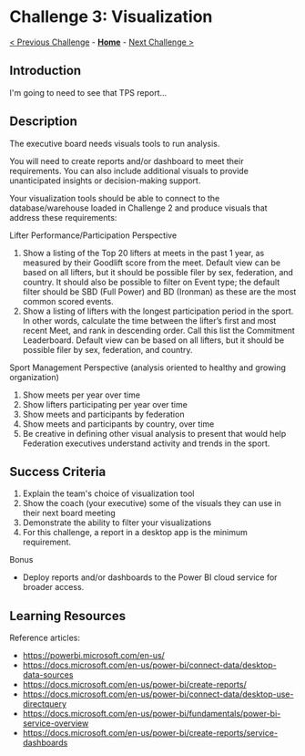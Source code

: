 # Challenge 3: Visualization

[< Previous Challenge](./02-load-data.md) - **[Home](../README.md)** - [Next Challenge >](./04-incrementals.md)

## Introduction
I'm going to need to see that TPS report...

## Description
The executive board needs visuals tools to run analysis.  

You will need to create reports and/or dashboard to meet their requirements.  You can also include additional visuals to provide unanticipated insights or decision-making support.

Your visualization tools should be able to connect to the database/warehouse loaded in Challenge 2 and produce visuals that address these requirements:

Lifter Performance/Participation Perspective
1.	Show a listing of the Top 20 lifters at meets in the past 1 year, as measured by their Goodlift score from the meet.  Default view can be based on all lifters, but it should be possible filer by sex, federation, and country.  It should also be possible to filter on Event type; the default filter should be SBD (Full Power) and BD (Ironman) as these are the most common scored events.
2.	Show a listing of lifters with the longest participation period in the sport.  In other words, calculate the time between the lifter’s first and most recent Meet, and rank in descending order.  Call this list the Commitment Leaderboard.  Default view can be based on all lifters, but it should be possible filer by sex, federation, and country.

Sport Management Perspective (analysis oriented to healthy and growing organization)
1.	Show meets per year over time
2.	Show lifters participating per year over time
3.	Show meets and participants by federation
4.	Show meets and participants by country, over time
5.	Be creative in defining other visual analysis to present that would help Federation executives understand activity and trends in the sport.

## Success Criteria
1. Explain the team's choice of visualization tool
2. Show the coach (your executive) some of the visuals they can use in their next board meeting
3. Demonstrate the ability to filter your visualizations
4. For this challenge, a report in a desktop app is the minimum requirement.

Bonus
- Deploy reports and/or dashboards to the Power BI cloud service for broader access.

## Learning Resources

Reference articles:
- https://powerbi.microsoft.com/en-us/
- https://docs.microsoft.com/en-us/power-bi/connect-data/desktop-data-sources
- https://docs.microsoft.com/en-us/power-bi/create-reports/
- https://docs.microsoft.com/en-us/power-bi/connect-data/desktop-use-directquery
- https://docs.microsoft.com/en-us/power-bi/fundamentals/power-bi-service-overview
- https://docs.microsoft.com/en-us/power-bi/create-reports/service-dashboards
